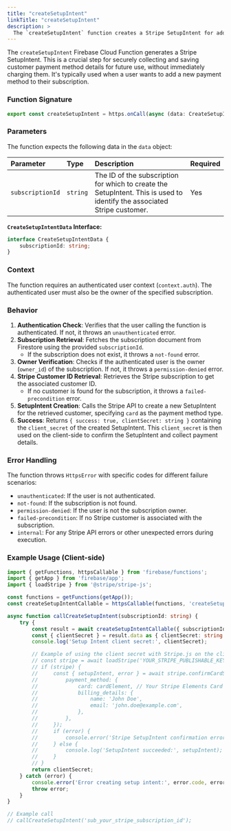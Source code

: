 ```yaml
---
title: "createSetupIntent"
linkTitle: "createSetupIntent"
description: >
  The `createSetupIntent` function creates a Stripe SetupIntent for adding payment methods.
---
```


The `createSetupIntent` Firebase Cloud Function generates a Stripe SetupIntent. This is a crucial step for securely collecting and saving customer payment method details for future use, without immediately charging them. It's typically used when a user wants to add a new payment method to their subscription.

### Function Signature

```typescript
export const createSetupIntent = https.onCall(async (data: CreateSetupIntentData, context) => { ... });
```

### Parameters

The function expects the following data in the `data` object:

| Parameter      | Type     | Description                                                              | Required |
| :------------- | :------- | :----------------------------------------------------------------------- | :------- |
| `subscriptionId` | `string` | The ID of the subscription for which to create the SetupIntent. This is used to identify the associated Stripe customer. | Yes      |

**`CreateSetupIntentData` Interface:**

```typescript
interface CreateSetupIntentData {
    subscriptionId: string;
}
```

### Context

The function requires an authenticated user context (`context.auth`). The authenticated user must also be the owner of the specified subscription.

### Behavior

1.  **Authentication Check**: Verifies that the user calling the function is authenticated. If not, it throws an `unauthenticated` error.
2.  **Subscription Retrieval**: Fetches the subscription document from Firestore using the provided `subscriptionId`.
    *   If the subscription does not exist, it throws a `not-found` error.
3.  **Owner Verification**: Checks if the authenticated user is the owner (`owner_id`) of the subscription. If not, it throws a `permission-denied` error.
4.  **Stripe Customer ID Retrieval**: Retrieves the Stripe subscription to get the associated customer ID.
    *   If no customer is found for the subscription, it throws a `failed-precondition` error.
5.  **SetupIntent Creation**: Calls the Stripe API to create a new SetupIntent for the retrieved customer, specifying `card` as the payment method type.
6.  **Success**: Returns `{ success: true, clientSecret: string }` containing the `client_secret` of the created SetupIntent. This `client_secret` is then used on the client-side to confirm the SetupIntent and collect payment details.

### Error Handling

The function throws `HttpsError` with specific codes for different failure scenarios:

*   `unauthenticated`: If the user is not authenticated.
*   `not-found`: If the subscription is not found.
*   `permission-denied`: If the user is not the subscription owner.
*   `failed-precondition`: If no Stripe customer is associated with the subscription.
*   `internal`: For any Stripe API errors or other unexpected errors during execution.

### Example Usage (Client-side)

```typescript
import { getFunctions, httpsCallable } from 'firebase/functions';
import { getApp } from 'firebase/app';
import { loadStripe } from '@stripe/stripe-js';

const functions = getFunctions(getApp());
const createSetupIntentCallable = httpsCallable(functions, 'createSetupIntent');

async function callCreateSetupIntent(subscriptionId: string) {
    try {
        const result = await createSetupIntentCallable({ subscriptionId });
        const { clientSecret } = result.data as { clientSecret: string };
        console.log('Setup Intent client secret:', clientSecret);

        // Example of using the client secret with Stripe.js on the client-side
        // const stripe = await loadStripe('YOUR_STRIPE_PUBLISHABLE_KEY');
        // if (stripe) {
        //     const { setupIntent, error } = await stripe.confirmCardSetup(clientSecret, {
        //         payment_method: {
        //             card: cardElement, // Your Stripe Elements Card Element
        //             billing_details: {
        //                 name: 'John Doe',
        //                 email: 'john.doe@example.com',
        //             },
        //         },
        //     });
        //     if (error) {
        //         console.error('Stripe SetupIntent confirmation error:', error);
        //     } else {
        //         console.log('SetupIntent succeeded:', setupIntent);
        //     }
        // }
        return clientSecret;
    } catch (error) {
        console.error('Error creating setup intent:', error.code, error.message);
        throw error;
    }
}

// Example call
// callCreateSetupIntent('sub_your_stripe_subscription_id');
